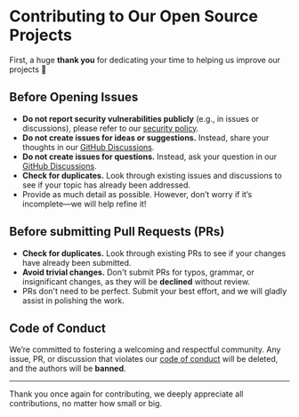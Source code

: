 # Contributing to Our Open Source Projects

First, a huge **thank you** for dedicating your time to helping us improve our projects 🧡

## Before Opening Issues

- **Do not report security vulnerabilities publicly** (e.g., in issues or discussions), please refer to our [security policy](https://github.com/web-lsp/weblsp/blob/main/SECURITY.md).
- **Do not create issues for ideas or suggestions.** Instead, share your thoughts in our [GitHub Discussions](https://github.com/web-lsp/weblsp/discussions/categories/ideas).
- **Do not create issues for questions.** Instead, ask your question in our [GitHub Discussions](https://github.com/web-lsp/weblsp/discussions/categories/q-a).
- **Check for duplicates.** Look through existing issues and discussions to see if your topic has already been addressed.
- Provide as much detail as possible. However, don’t worry if it’s incomplete—we will help refine it!

## Before submitting Pull Requests (PRs)

- **Check for duplicates.** Look through existing PRs to see if your changes have already been submitted.
- **Avoid trivial changes.** Don't submit PRs for typos, grammar, or insignificant changes, as they will be **declined** without review.
- PRs don't need to be perfect. Submit your best effort, and we will gladly assist in polishing the work.

## Code of Conduct

We’re committed to fostering a welcoming and respectful community. Any issue, PR, or discussion that violates our [code of conduct](https://github.com/web-lsp/weblsp/blob/main/CODE_OF_CONDUCT.md) will be deleted, and the authors will be **banned**.

---

Thank you once again for contributing, we deeply appreciate all contributions, no matter how small or big.
